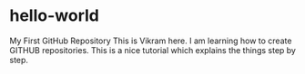 # hello-world
My First GitHub Repository
This is Vikram here. I am learning how to create GITHUB repositories.
This is a nice tutorial which explains the things step by step.
